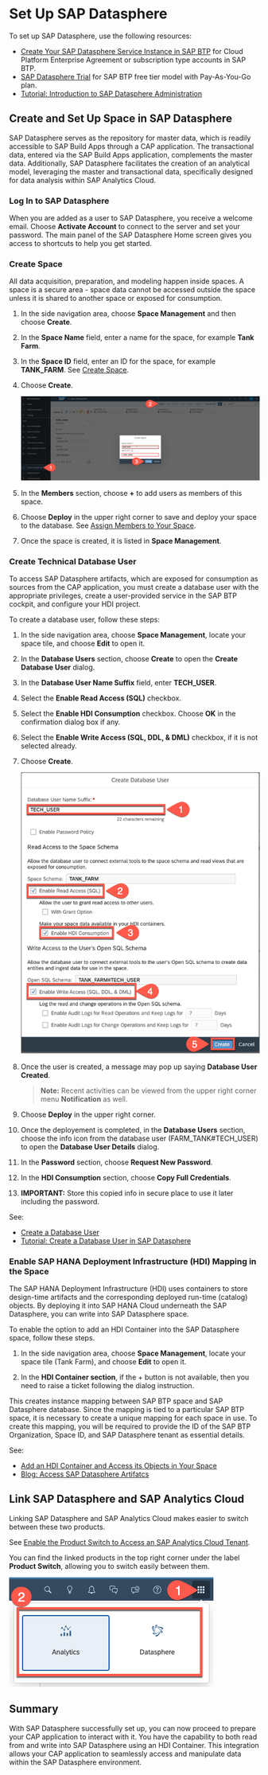 # Set Up SAP Datasphere

To set up SAP Datasphere, use the following resources:
* [Create Your SAP Datasphere Service Instance in SAP BTP](https://help.sap.com/docs/SAP_DATASPHERE/9f804b8efa8043539289f42f372c4862/54288aa4843c4856aba8333742a661ea.html) for Cloud Platform Enterprise Agreement or subscription type accounts in SAP BTP.
* [SAP Datasphere Trial](https://developers.sap.com/tutorials/data-warehouse-cloud-1-begin-trial.html) for SAP BTP free tier model with Pay-As-You-Go plan. 
* [Tutorial: Introduction to SAP Datasphere Administration](https://developers.sap.com/group.data-warehouse-cloud-administration-intro.html)

## Create and Set Up Space in SAP Datasphere

SAP Datasphere serves as the repository for master data, which is readily accessible to SAP Build Apps through a CAP application. The transactional data, entered via the SAP Build Apps application, complements the master data. Additionally, SAP Datasphere facilitates the creation of an analytical model, leveraging the master and transactional data, specifically designed for data analysis within SAP Analytics Cloud.

### Log In to SAP Datasphere

When you are added as a user to SAP Datasphere, you receive a welcome email. Choose **Activate Account** to connect to the server and set your password. The main panel of the SAP Datasphere Home screen gives you access to shortcuts to help you get started.

### Create Space

All data acquisition, preparation, and modeling happen inside spaces. A space is a secure area - space data cannot be accessed outside the space unless it is shared to another space or exposed for consumption.

1. In the side navigation area, choose **Space Management** and then choose **Create**.
2. In the **Space Name** field, enter a name for the space, for example **Tank Farm**.
3. In the **Space ID** field, enter an ID for the space, for example **TANK_FARM**.
    See [Create Space](https://help.sap.com/docs/SAP_DATASPHERE/9f804b8efa8043539289f42f372c4862/bbd41b82ad4d4d9ba91341545f0b37e7.html?locale=en-US).
4. Choose **Create**.

    <img src="./images/create-space.png">
5. In the **Members** section, choose **+** to add users as members of this space.
6. Choose **Deploy** in the upper right corner to save and deploy your space to the database.
    See [Assign Members to Your Space](https://help.sap.com/docs/SAP_DATASPHERE/be5967d099974c69b77f4549425ca4c0/9d59fe511ae644d98384897443054c16.html?locale=en-US).
7. Once the space is created, it is listed in **Space Management**.

### Create Technical Database User

To access SAP Datasphere artifacts, which are exposed for consumption as sources from the CAP application, you must create a database user with the appropriate privileges, create a user-provided service in the SAP BTP cockpit, and configure your HDI project.

To create a database user, follow these steps:

1. In the side navigation area, choose  **Space Management**, locate your space tile, and choose **Edit** to open it.
2. In the **Database Users** section, choose **Create** to open the **Create Database User** dialog.
3. In the **Database User Name Suffix** field, enter **TECH_USER**.
4. Select the **Enable Read Access (SQL)** checkbox.
5. Select the **Enable HDI Consumption** checkbox. Choose **OK** in the confirmation dialog box if any.
6. Select the **Enable Write Access (SQL, DDL, & DML)** checkbox, if it is not selected already.
7. Choose **Create**.

    <img src="./images/create-tech-user.png">
8. Once the user is created, a message may pop up saying **Database User Created**.
    >**Note:** Recent activities can be viewed from the upper right corner menu **Notification** as well.
    
9. Choose **Deploy** in the upper right corner.
10. Once the deployement is completed, in the **Database Users** section, choose the info icon from the database user (FARM_TANK#TECH_USER) to open the **Database User Details** dialog.
11. In the **Password** section, choose **Request New Password**.
12. In the **HDI Consumption** section, choose **Copy Full Credentials**.
13. **IMPORTANT:** Store this copied info in secure place to use it later including the password.

See: 
* [Create a Database User](https://help.sap.com/docs/SAP_DATASPHERE/be5967d099974c69b77f4549425ca4c0/798e3fd6707940c3bd2219b2d1ebaac2.html?locale=en-US)
* [Tutorial: Create a Database User in SAP Datasphere](https://developers.sap.com/tutorials/data-warehouse-cloud-intro8-create-databaseuser.html)

### Enable SAP HANA Deployment Infrastructure (HDI) Mapping in the Space

The SAP HANA Deployment Infrastructure (HDI) uses containers to store design-time artifacts and the corresponding deployed run-time (catalog) objects. By deploying it into SAP HANA Cloud underneath the SAP Datasphere, you can write into SAP Datasphere space.

To enable the option to add an HDI Container into the SAP Datasphere space, follow these steps.

1. In the side navigation area, choose **Space Management**, locate your space tile (Tank Farm), and choose **Edit** to open it.

2. In the **HDI Container section**, if the + button is not available, then you need to raise a ticket following the dialog instruction.

This creates instance mapping between SAP BTP space and SAP Datasphere database. Since the mapping is tied to a particular SAP BTP space, it is necessary to create a unique mapping for each space in use. To create this mapping, you will be required to provide the ID of the SAP BTP Organization, Space ID, and SAP Datasphere tenant as essential details.

See: 
* [Add an HDI Container and Access its Objects in Your Space](https://help.sap.com/docs/SAP_DATASPHERE/be5967d099974c69b77f4549425ca4c0/5d55da5514b240ff8d3a970bf7dc6705.html)
* [Blog: Access SAP Datasphere Artifatcs](https://blogs.sap.com/2021/03/18/expose-sap-data-warehouse-cloud-artefacts-as-odata-v4-service/)

## Link SAP Datasphere and SAP Analytics Cloud

Linking SAP Datasphere and SAP Analytics Cloud makes easier to switch between these two products.

See [Enable the Product Switch to Access an SAP Analytics Cloud Tenant](https://help.sap.com/docs/SAP_DATASPHERE/9f804b8efa8043539289f42f372c4862/40db56764bff4f9ab7eace16ac8e7e67.html?locale=en-US).

You can find the linked products in the top right corner under the label **Product Switch**, allowing you to switch easily between them.

<img src="./images/product-switch.png">

## Summary

With SAP Datasphere successfully set up, you can now proceed to prepare your CAP application to interact with it. You have the capability to both read from and write into SAP Datasphere using an HDI Container. This integration allows your CAP application to seamlessly access and manipulate data within the SAP Datasphere environment.
